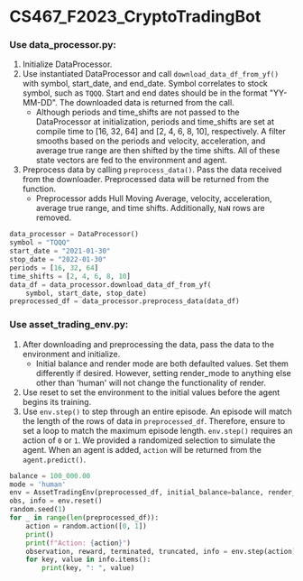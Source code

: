 # CS467_F2023_CryptoTradingBot

### Use data_processor.py:

1. Initialize DataProcessor.
2. Use instantiated DataProcessor and call `download_data_df_from_yf()` with symbol, start_date, and end_date. Symbol correlates to stock symbol, such as `TQQQ`. Start and end dates should be in the format "YY-MM-DD". The downloaded data is returned from the call.
    + Although periods and time_shifts are not passed to the DataProcessor at initialization, periods and time_shifts are set at compile time to [16, 32, 64] and [2, 4, 6, 8, 10], respectively. A filter smooths based on the periods and velocity, acceleration, and average true range are then shifted by the time shifts. All of these state vectors are fed to the environment and agent.
3. Preprocess data by calling `preprocess_data()`. Pass the data received from the downloader. Preprocessed data will be returned from the function.
    + Preprocessor adds Hull Moving Average, velocity, acceleration, average true range, and time shifts. Additionally, `NaN` rows are removed.

```py
data_processor = DataProcessor()
symbol = "TQQQ"
start_date = "2021-01-30"
stop_date = "2022-01-30"
periods = [16, 32, 64]
time_shifts = [2, 4, 6, 8, 10]
data_df = data_processor.download_data_df_from_yf(
    symbol, start_date, stop_date)
preprocessed_df = data_processor.preprocess_data(data_df)
```

### Use asset_trading_env.py:

1. After downloading and preprocessing the data, pass the data to the environment and initialize.
    + Initial balance and render mode are both defaulted values. Set them differently if desired. However, setting render_mode to anything else other than 'human' will not change the functionality of render.
2. Use reset to set the environment to the initial values before the agent begins its training.
3. Use `env.step()` to step through an entire episode. An episode will match the length of the rows of data in `preprocessed_df`. Therefore, ensure to set a loop to match the maximum episode length. `env.step()` requires an action of `0` or `1`. We provided a randomized selection to simulate the agent. When an agent is added, `action` will be returned from the `agent.predict()`.


```py
balance = 100_000.00
mode = 'human'
env = AssetTradingEnv(preprocessed_df, initial_balance=balance, render_mode=mode)
obs, info = env.reset()
random.seed(1)
for _ in range(len(preprocessed_df)):
    action = random.action([0, 1])
    print()
    print(f"Action: {action}")
    observation, reward, terminated, truncated, info = env.step(action)
    for key, value in info.items():
        print(key, ": ", value)
```

